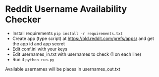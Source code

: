 # Reddit Username Availability Checker

- Install requirements ```pip install -r requirements.txt```
- Create app (type script) at https://old.reddit.com/prefs/apps/ and get the app id and app secret
- Edit conf.ini with your keys
- Edit usernames_in.txt with usernames to check (1 on each line)
- Run it ```python run.py```

Available usernames will be places in usernames_out.txt
